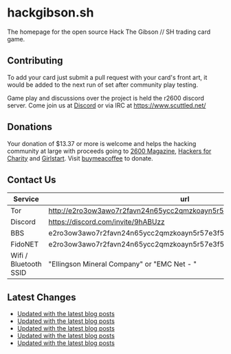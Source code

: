 # hackgibson.sh
The homepage for the open source Hack The Gibson // SH trading card game.


## Contributing

To add your card just submit a pull request with your card's front art, it would be added to the next run of set after community play testing.

Game play and discussions over the project is held the r2600 discord server. Come join us at [Discord](https://discord.com/invite/9hABUzz) or via IRC at https://www.scuttled.net/


## Donations

Your donation of $13.37 or more is welcome and helps the hacking community at large with proceeds going to [2600 Magazine](https://2600.com/), [Hackers for Charity](https://hackersforcharity.org) and [Girlstart](https://girlstart.org).  Visit [buymeacoffee](https://www.buymeacoffee.com/hackgibson.sh) to donate.


## Contact Us

Service | url
-|-
Tor | http://e2ro3ow3awo7r2favn24n65ycc2qmzkoayn5r57e3f56nvjwdcgg32ad.onion
Discord | https://discord.com/invite/9hABUzz
BBS | e2ro3ow3awo7r2favn24n65ycc2qmzkoayn5r57e3f56nvjwdcgg32ad.onion:23
FidoNET | e2ro3ow3awo7r2favn24n65ycc2qmzkoayn5r57e3f56nvjwdcgg32ad.onion:24554
Wifi / Bluetooth SSID | "Ellingson Mineral Company" or "EMC Net - <fidonet address>"

## Latest Changes
<!-- BLOG-POST-LIST:START -->
- [Updated with the latest blog posts](https://github.com/DFW2600/hackgibson.sh/commit/d71e9aeb688233077f27b8d7ecbf6f2f8b245c83)
- [Updated with the latest blog posts](https://github.com/DFW2600/hackgibson.sh/commit/588d79ddbc3c379f003b538499a8fb1be4f1a00a)
- [Updated with the latest blog posts](https://github.com/DFW2600/hackgibson.sh/commit/88f5763fd3a940fca0012543b325d519371543b2)
- [Updated with the latest blog posts](https://github.com/DFW2600/hackgibson.sh/commit/047b43d5d9ec1af27783bf04bffcb047ad62a563)
- [Updated with the latest blog posts](https://github.com/DFW2600/hackgibson.sh/commit/b286b1ed3421b9d6d7e711766fc26c7865dc732d)
<!-- BLOG-POST-LIST:END -->
